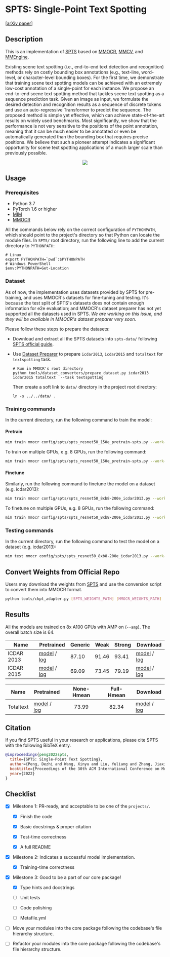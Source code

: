# SPTS: Single-Point Text Spotting

<div>
<a href="https://arxiv.org/abs/2112.07917">[arXiv paper]</a>
</div>

## Description

This is an implementation of [SPTS](https://github.com/shannanyinxiang/SPTS) based on [MMOCR](https://github.com/open-mmlab/mmocr/tree/dev-1.x), [MMCV](https://github.com/open-mmlab/mmcv), and [MMEngine](https://github.com/open-mmlab/mmengine).

Existing scene text spotting (i.e., end-to-end text detection and recognition) methods rely on costly bounding box annotations (e.g., text-line, word-level, or character-level bounding boxes). For the first time, we demonstrate that training scene text spotting models can be achieved with an extremely low-cost annotation of a single-point for each instance. We propose an end-to-end scene text spotting method that tackles scene text spotting as a sequence prediction task. Given an image as input, we formulate the desired detection and recognition results as a sequence of discrete tokens and use an auto-regressive Transformer to predict the sequence. The proposed method is simple yet effective, which can achieve state-of-the-art results on widely used benchmarks. Most significantly, we show that the performance is not very sensitive to the positions of the point annotation, meaning that it can be much easier to be annotated or even be automatically generated than the bounding box that requires precise positions. We believe that such a pioneer attempt indicates a significant opportunity for scene text spotting applications of a much larger scale than previously possible.

<center>
<img src="https://user-images.githubusercontent.com/22607038/215685203-fbf2d00c-39d3-48bb-9d05-4fd28c56431c.png">
</center>

## Usage

<!-- For a typical model, this section should contain the commands for training and testing. You are also suggested to dump your environment specification to env.yml by `conda env export > env.yml`. -->

### Prerequisites

- Python 3.7
- PyTorch 1.6 or higher
- [MIM](https://github.com/open-mmlab/mim)
- [MMOCR](https://github.com/open-mmlab/mmocr)

All the commands below rely on the correct configuration of `PYTHONPATH`, which should point to the project's directory so that Python can locate the module files. In `SPTS/` root directory, run the following line to add the current directory to `PYTHONPATH`:

```shell
# Linux
export PYTHONPATH=`pwd`:$PYTHONPATH
# Windows PowerShell
$env:PYTHONPATH=Get-Location
```

### Dataset

As of now, the implementation uses datasets provided by SPTS for pre-training, and uses MMOCR's datasets for fine-tuning and testing. It's because the test split of SPTS's datasets does not contain enough information for e2e evaluation; and MMOCR's dataset preparer has not yet supported all the datasets used in SPTS. *We are working on this issue, and they will be available in MMOCR's dataset preparer very soon.*

Please follow these steps to prepare the datasets:

- Download and extract all the SPTS datasets into `spts-data/` following [SPTS official guide](https://github.com/shannanyinxiang/SPTS#dataset).

- Use [Dataset Preparer](https://mmocr.readthedocs.io/en/dev-1.x/user_guides/data_prepare/dataset_preparer.html) to prepare `icdar2013`, `icdar2015` and `totaltext` for `textspotting` task.

  ```shell
  # Run in MMOCR's root directory
  python tools/dataset_converters/prepare_dataset.py icdar2013 icdar2015 totaltext  --task textspotting
  ```

  Then create a soft link to `data/` directory in the project root directory:

  ```shell
  ln -s ../../data/ .
  ```

### Training commands

In the current directory, run the following command to train the model:

#### Pretrain

```bash
mim train mmocr config/spts/spts_resnet50_150e_pretrain-spts.py --work-dir work_dirs/ --amp
```

To train on multiple GPUs, e.g. 8 GPUs, run the following command:

```bash
mim train mmocr config/spts/spts_resnet50_150e_pretrain-spts.py --work-dir work_dirs/ --launcher pytorch --gpus 8 --amp
```

#### Finetune

Similarly, run the following command to finetune the model on a dataset (e.g. icdar2013):

```bash
mim train mmocr config/spts/spts_resnet50_8xb8-200e_icdar2013.py --work-dir work_dirs/ --cfg-options "load_from={CHECKPOINT_PATH}" --amp
```

To finetune on multiple GPUs, e.g. 8 GPUs, run the following command:

```bash
mim train mmocr config/spts/spts_resnet50_8xb8-200e_icdar2013.py --work-dir work_dirs/ --launcher pytorch --gpus 8 --cfg-options "load_from={CHECKPOINT_PATH}" --amp
```

### Testing commands

In the current directory, run the following command to test the model on a dataset (e.g. icdar2013):

```bash
mim test mmocr config/spts/spts_resnet50_8xb8-200e_icdar2013.py --work-dir work_dirs/ --checkpoint ${CHECKPOINT_PATH}
```

## Convert Weights from Official Repo

Users may download the weights from [SPTS](https://github.com/shannanyinxiang/SPTS#inference) and use the conversion script to convert them into MMOCR format.

```bash
python tools/ckpt_adapter.py [SPTS_WEIGHTS_PATH] [MMOCR_WEIGHTS_PATH]
```

## Results

All the models are trained on 8x A100 GPUs with AMP on (`--amp`). The overall batch size is 64.

| Name       | Pretrained                                                                              | Generic | Weak  | Strong | Download                                                                              |
| ---------- | --------------------------------------------------------------------------------------- | ------- | ----- | ------ | ------------------------------------------------------------------------------------- |
| ICDAR 2013 | [model](https://download.openmmlab.com/mmocr/textspotting/spts/spts_resnet50_150e_pretrain-spts/spts_resnet50_150e_pretrain-spts-c9fe4c78.pth) / [log](https://download.openmmlab.com/mmocr/textspotting/spts/spts_resnet50_150e_pretrain-spts/20230223_194550.log) | 87.10   | 91.46 | 93.41  | [model](https://download.openmmlab.com/mmocr/textspotting/spts/spts_resnet50_200e_icdar2013/spts_resnet50_200e_icdar2013-64cb4d31.pth) / [log](https://download.openmmlab.com/mmocr/textspotting/spts/spts_resnet50_200e_icdar2013/20230303_140316.log) |
| ICDAR 2015 | [model](https://download.openmmlab.com/mmocr/textspotting/spts/spts_resnet50_150e_pretrain-spts/spts_resnet50_150e_pretrain-spts-c9fe4c78.pth) / [log](https://download.openmmlab.com/mmocr/textspotting/spts/spts_resnet50_150e_pretrain-spts/20230223_194550.log) | 69.09   | 73.45 | 79.19  | [model](https://download.openmmlab.com/mmocr/textspotting/spts/spts_resnet50_200e_icdar2015/spts_resnet50_200e_icdar2015-d6e8621c.pth) / [log](https://download.openmmlab.com/mmocr/textspotting/spts/spts_resnet50_200e_icdar2015/20230302_230026.log) |

|   Name    | Pretrained                                                                             | None-Hmean | Full-Hmean | Download                                                                              |
| :-------: | -------------------------------------------------------------------------------------- | :--------: | :--------: | ------------------------------------------------------------------------------------- |
| Totaltext | [model](https://download.openmmlab.com/mmocr/textspotting/spts/spts_resnet50_150e_pretrain-spts/spts_resnet50_150e_pretrain-spts-c9fe4c78.pth) / [log](https://download.openmmlab.com/mmocr/textspotting/spts/spts_resnet50_150e_pretrain-spts/20230223_194550.log) |   73.99    |   82.34    | [model](https://download.openmmlab.com/mmocr/textspotting/spts/spts_resnet50_200e_totaltext/spts_resnet50_200e_totaltext-e3521af6.pth) / [log](https://download.openmmlab.com/mmocr/textspotting/spts/spts_resnet50_200e_totaltext/20230303_103040.log) |

## Citation

If you find SPTS useful in your research or applications, please cite SPTS with the following BibTeX entry.

```BibTeX
@inproceedings{peng2022spts,
  title={SPTS: Single-Point Text Spotting},
  author={Peng, Dezhi and Wang, Xinyu and Liu, Yuliang and Zhang, Jiaxin and Huang, Mingxin and Lai, Songxuan and Zhu, Shenggao and Li, Jing and Lin, Dahua and Shen, Chunhua and Bai, Xiang and Jin, Lianwen},
  booktitle={Proceedings of the 30th ACM International Conference on Multimedia},
  year={2022}
}
```

## Checklist

<!-- Here is a checklist illustrating a usual development workflow of a successful project, and also serves as an overview of this project's progress. The PIC (person in charge) or contributors of this project should check all the items that they believe have been finished, which will further be verified by codebase maintainers via a PR.

OpenMMLab's maintainer will review the code to ensure the project's quality. Reaching the first milestone means that this project suffices the minimum requirement of being merged into 'projects/'. But this project is only eligible to become a part of the core package upon attaining the last milestone.

Note that keeping this section up-to-date is crucial not only for this project's developers but the entire community, since there might be some other contributors joining this project and deciding their starting point from this list. It also helps maintainers accurately estimate time and effort on further code polishing, if needed.

A project does not necessarily have to be finished in a single PR, but it's essential for the project to at least reach the first milestone in its very first PR. -->

- [x] Milestone 1: PR-ready, and acceptable to be one of the `projects/`.

  - [x] Finish the code

    <!-- The code's design shall follow existing interfaces and convention. For example, each model component should be registered into `mmocr.registry.MODELS` and configurable via a config file. -->

  - [x] Basic docstrings & proper citation

    <!-- Each major object should contain a docstring, describing its functionality and arguments. If you have adapted the code from other open-source projects, don't forget to cite the source project in docstring and make sure your behavior is not against its license. Typically, we do not accept any code snippet under GPL license. [A Short Guide to Open Source Licenses](https://medium.com/nationwide-technology/a-short-guide-to-open-source-licenses-cf5b1c329edd) -->

  - [x] Test-time correctness

    <!-- If you are reproducing the result from a paper, make sure your model's inference-time performance matches that in the original paper. The weights usually could be obtained by simply renaming the keys in the official pre-trained weights. This test could be skipped though, if you are able to prove the training-time correctness and check the second milestone. -->

  - [x] A full README

    <!-- As this template does. -->

- [x] Milestone 2: Indicates a successful model implementation.

  - [x] Training-time correctness

    <!-- If you are reproducing the result from a paper, checking this item means that you should have trained your model from scratch based on the original paper's specification and verified that the final result matches the report within a minor error range. -->

- [x] Milestone 3: Good to be a part of our core package!

  - [x] Type hints and docstrings

    <!-- Ideally *all* the methods should have [type hints](https://www.pythontutorial.net/python-basics/python-type-hints/) and [docstrings](https://google.github.io/styleguide/pyguide.html#381-docstrings). [Example](https://github.com/open-mmlab/mmocr/blob/76637a290507f151215d299707c57cea5120976e/mmocr/utils/polygon_utils.py#L80-L96) -->

  - [ ] Unit tests

    <!-- Unit tests for each module are required. [Example](https://github.com/open-mmlab/mmocr/blob/76637a290507f151215d299707c57cea5120976e/tests/test_utils/test_polygon_utils.py#L97-L106) -->

  - [ ] Code polishing

    <!-- Refactor your code according to reviewer's comment. -->

  - [ ] Metafile.yml

    <!-- It will be parsed by MIM and Inferencer. [Example](https://github.com/open-mmlab/mmocr/blob/1.x/configs/textdet/dbnet/metafile.yml) -->

- [ ] Move your modules into the core package following the codebase's file hierarchy structure.

  <!-- In particular, you may have to refactor this README into a standard one. [Example](/configs/textdet/dbnet/README.md) -->

- [ ] Refactor your modules into the core package following the codebase's file hierarchy structure.
